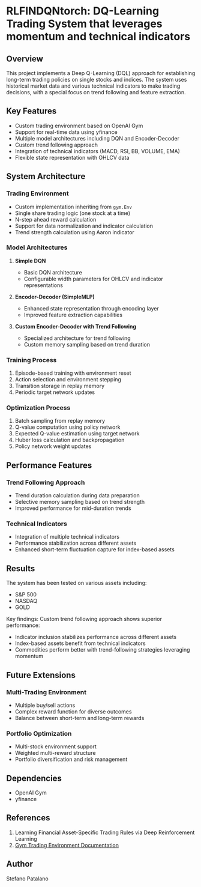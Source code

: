 # RLFINDQNtorch: DQ-Learning Trading System that leverages momentum and technical indicators

## Overview
This project implements a Deep Q-Learning (DQL) approach for establishing long-term trading policies on single stocks and indices. The system uses historical market data and various technical indicators to make trading decisions, with a special focus on trend following and feature extraction.

## Key Features
- Custom trading environment based on OpenAI Gym
- Support for real-time data using yfinance
- Multiple model architectures including DQN and Encoder-Decoder
- Custom trend following approach
- Integration of technical indicators (MACD, RSI, BB, VOLUME, EMA)
- Flexible state representation with OHLCV data

## System Architecture

### Trading Environment
- Custom implementation inheriting from `gym.Env`
- Single share trading logic (one stock at a time)
- N-step ahead reward calculation
- Support for data normalization and indicator calculation
- Trend strength calculation using Aaron indicator

### Model Architectures

1. **Simple DQN**
   - Basic DQN architecture
   - Configurable width parameters for OHLCV and indicator representations
   
2. **Encoder-Decoder (SimpleMLP)**
   - Enhanced state representation through encoding layer
   - Improved feature extraction capabilities

3. **Custom Encoder-Decoder with Trend Following**
   - Specialized architecture for trend following
   - Custom memory sampling based on trend duration

### Training Process
1. Episode-based training with environment reset
2. Action selection and environment stepping
3. Transition storage in replay memory
4. Periodic target network updates

### Optimization Process
1. Batch sampling from replay memory
2. Q-value computation using policy network
3. Expected Q-value estimation using target network
4. Huber loss calculation and backpropagation
5. Policy network weight updates

## Performance Features

### Trend Following Approach
- Trend duration calculation during data preparation
- Selective memory sampling based on trend strength
- Improved performance for mid-duration trends

### Technical Indicators
- Integration of multiple technical indicators
- Performance stabilization across different assets
- Enhanced short-term fluctuation capture for index-based assets

## Results

The system has been tested on various assets including:
- S&P 500
- NASDAQ
- GOLD

Key findings:
Custom trend following approach shows superior performance:
- Indicator inclusion stabilizes performance across different assets
- Index-based assets benefit from technical indicators
- Commodities perform better with trend-following strategies leveraging momentum



## Future Extensions

### Multi-Trading Environment
- Multiple buy/sell actions
- Complex reward function for diverse outcomes
- Balance between short-term and long-term rewards

### Portfolio Optimization
- Multi-stock environment support
- Weighted multi-reward structure
- Portfolio diversification and risk management

## Dependencies
- OpenAI Gym
- yfinance

## References
1. Learning Financial Asset-Specific Trading Rules via Deep Reinforcement Learning
2. [Gym Trading Environment Documentation](https://gym-trading-env.readthedocs.io/en/latest/index.html)


## Author
Stefano Patalano
